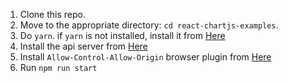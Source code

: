 
1. Clone this repo.
2. Move to the appropriate directory: `cd react-chartjs-examples`.<br />
3. Do `yarn`. if `yarn` is not installed, install it from <a href="https://yarnpkg.com/lang/en/docs/install/">Here</a>
4. Install the api server from <a href="https://github.com/vishnusajev/python-test-apis">Here</a>
5. Install `Allow-Control-Allow-Origin` browser plugin from <a href="https://chrome.google.com/webstore/detail/allow-control-allow-origi/nlfbmbojpeacfghkpbjhddihlkkiljbi?hl=en">Here</a>
6. Run `npm run start`
